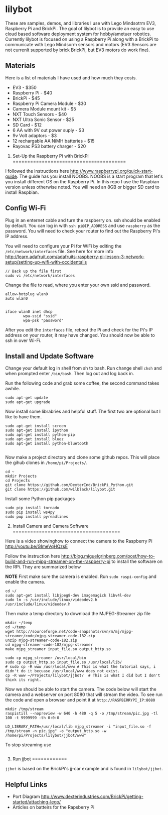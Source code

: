 lilybot
=======

These are samples, demos, and libraries I use with Lego Mindsotrm EV3, Raspberry Pi and BrickPi. The goal of lilybot
is to provide an easy to use cloud based software deployment system for hobby/ametuer robotics. Currently lilybot
is focused on using a Raspberry Pi along with a BrickPi to communicate with Lego Mindsorm sensors and motors (EV3 Sensors 
are not currenlt supported by brick BrickPi, but EV3 motors do work fine). 


Materials
---------

Here is a list of materials I have used and how much they costs.


* EV3 - $350
* Raspberry Pi - $40
* BrickPi - $45
* Raspberry Pi Camera Module - $30
* Camera Module mount kit - $5
* NXT Touch Sensors - $40
* NXT Ultra Sonic Sensor - $25
* SD Card - $12
* 6 AA with 9V out power suply - $3
* 9v Volt adaptors - $3
* 12 rechargable AA  NiMH batteries - $15
* Rayovac PS3 battery charger - $20



1. Set-Up the Raspberry Pi with BrickPi
=======================================

I followed the instructions here http://www.raspberrypi.org/quick-start-guide. The guide has you install NOOBS. NOOBS is a start program that let's you install different OS on the Raspberry Pi. In this repo I use the Raspbian version unless otherwise noted.  You will need an 8GB or bigger SD card to install Raspbian. 


Config Wi-Fi
------------

Plug in an enternet cable and turn the raspberry on. ssh should be enabled by default. You can log in with 
`ssh pi@IP_ADDRESS` and use `raspberry` as the password. You will need to check your router to find out the Raspberry Pi's IP address.

You will need to configure your Pi for WiFi by editing the `/etc/network/interfaces` file. See here for more 
info http://learn.adafruit.com/adafruits-raspberry-pi-lesson-3-network-setup/setting-up-wifi-with-occidentalis

```
// Back up the file first
sudo vi /etc/network/interfaces
```

Change the file to read, where you enter your own ssid and password. 

```
allow-hotplug wlan0
auto wlan0
 
 
iface wlan0 inet dhcp
        wpa-ssid "ssid"
        wpa-psk "password"

```



After you edit the `interfaces` file, reboot the Pi and check for the Pi's IP address on your router, it may have changed. 
You should now be able to ssh in over Wi-Fi.


Install and Update Software
---------------------------

Change your default log in shell from sh to bash. Run change shell `chsh` and when prompted enter `/bin/bash`. 
Then log out and log back in. 


Run the following code and grab some coffee, the second command takes awhile.

```
sudo apt-get update
sudo apt-get upgrade
```

Now install some librabries and helpful stuff. The first two are optional but I like to have them.

```
sudo apt-get install screen
sudo apt-get install ipython
sudo apt-get install python-pip
sudo apt-get install bluez
sudo apt-get install python-bluetooth


```

Now make a project directory and clone some github repos. This will place the gihub clones in `/home/pi/Projects/`.

```
cd ~
mkdir Projects
cd Projects 
git clone https://github.com/DexterInd/BrickPi_Python.git
git clone https://github.com/wilblack/lilybot.git

```

Install some Python pip packages

```
sudo pip install tornado
sudo pip install ws4py
sudo pup install pyreadlines
```


2. Install Camera and Camera Software
=====================================

Here is a video showinghow to connect the camera to the Raspberry Pi http://youtu.be/GImeVqHQzsE 



Follow the instruction here http://blog.miguelgrinberg.com/post/how-to-build-and-run-mjpg-streamer-on-the-raspberry-pi 
to install the software on the RPi. They are summarized below

**NOTE** First make sure the camera is enabled. Run `sudo raspi-config` and enable the camera.

```
cd ~/
sudo apt-get install libjpeg8-dev imagemagick libv4l-dev
sudo ln -s /usr/include/linux/videodev2.h /usr/include/linux/videodev.h

```
Then make a temp directory to download the MJPEG-Streamer zip file

```
mkdir ~/temp
cd ~/temp
wget http://sourceforge.net/code-snapshots/svn/m/mj/mjpg-streamer/code/mjpg-streamer-code-182.zip
unzip mjpg-streamer-code-182.zip
cd mjpg-streamer-code-182/mjpg-streamer
make mjpg_streamer input_file.so output_http.so

sudo cp mjpg_streamer /usr/local/bin
sudo cp output_http.so input_file.so /usr/local/lib/
# sudo cp -R www /usr/local/www # This is what the tutorial says, i didn't do it becuase /usr/local/www does not exist.
cp -R www ~/Projects/lilybot/jjbot/  # This is what I did but I don't think its right.

```

Now we should be able to  start the camera. The code below will start 
the camera and a webserver on port 8080 that will stream the video. 
To see run the code and open a browser and point it at `http://RASPBERRYPI_IP:8080`

```
mkdir /tmp/stream
raspistill --nopreview -w 640 -h 480 -q 5 -o /tmp/stream/pic.jpg -tl 100 -t 9999999 -th 0:0:0

LD_LIBRARY_PATH=/usr/local/lib mjpg_streamer -i "input_file.so -f /tmp/stream -n pic.jpg" -o "output_http.so -w /home/pi/Projects/lilybot/jjbot/www"

```

To stop streaming use

```

```



3. Run jjbot
============

`jjbot` is based on the BrickPi's jj-car example and is found in `lilybot/jjbot`.



Helpful Links
-------------

* Port Diagram http://www.dexterindustries.com/BrickPi/getting-started/attaching-lego/
* Articles on batteirs for the Rapsberry Pi
